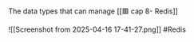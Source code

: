The data types that can manage [[🟥 cap 8- Redis]]

![[Screenshot from 2025-04-16 17-41-27.png]]
#Redis